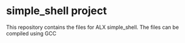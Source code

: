 # simple_shell project 
This repository contains the files for ALX simple_shell. The files can be compiled using GCC
